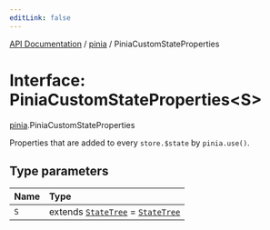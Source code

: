 ```yaml
---
editLink: false
---
```


[API Documentation](../index.md) / [pinia](../modules/pinia.md) / PiniaCustomStateProperties

# Interface: PiniaCustomStateProperties\<S\>

[pinia](../modules/pinia.md).PiniaCustomStateProperties

Properties that are added to every `store.$state` by `pinia.use()`.

## Type parameters

| Name | Type |
| :------ | :------ |
| `S` | extends [`StateTree`](../modules/pinia.md#StateTree) = [`StateTree`](../modules/pinia.md#StateTree) |
